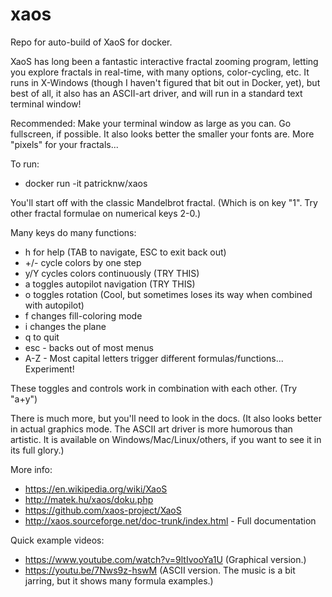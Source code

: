 # xaos
Repo for auto-build of XaoS for docker.

XaoS has long been a fantastic interactive fractal zooming program, letting you explore fractals in real-time, with many options, color-cycling, etc. It runs in X-Windows (though I haven't figured that bit out in Docker, yet), but best of all, it also has an ASCII-art driver, and will run in a standard text terminal window!

Recommended: Make your terminal window as large as you can. Go fullscreen, if possible. It also looks better the smaller your fonts are. More "pixels" for your fractals...

To run:
- docker run -it patricknw/xaos

You'll start off with the classic Mandelbrot fractal. (Which is on key "1". Try other fractal formulae on numerical keys 2-0.)

Many keys do many functions:
- h for help (TAB to navigate, ESC to exit back out)
- +/- cycle colors by one step
- y/Y cycles colors continuously (TRY THIS)
- a toggles autopilot navigation (TRY THIS)
- o toggles rotation (Cool, but sometimes loses its way when combined with autopilot)
- f changes fill-coloring mode
- i changes the plane
- q to quit
- esc - backs out of most menus
- A-Z - Most capital letters trigger different formulas/functions... Experiment!

These toggles and controls work in combination with each other. (Try "a+y")

There is much more, but you'll need to look in the docs. (It also looks better in actual graphics mode. The ASCII art driver is more humorous than artistic. It is available on Windows/Mac/Linux/others, if you want to see it in its full glory.)

More info:
- https://en.wikipedia.org/wiki/XaoS
- http://matek.hu/xaos/doku.php
- https://github.com/xaos-project/XaoS
- http://xaos.sourceforge.net/doc-trunk/index.html - Full documentation

Quick example videos:
- https://www.youtube.com/watch?v=9ltIvooYa1U (Graphical version.)
- https://youtu.be/7Nws9z-hswM (ASCII version. The music is a bit jarring, but it shows many formula examples.)
